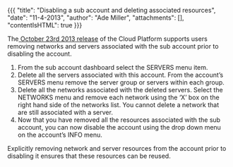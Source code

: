 {{{
  "title": "Disabling a sub account and deleting associated resources",
  "date": "11-4-2013",
  "author": "Ade Miller",
  "attachments": [],
  "contentIsHTML": true
}}}

<p>The<a href="https://t3n.zendesk.com/entries/22511724-Cloud-Platform-Release-Notes-October-23-2013" target="_self"> October 23rd 2013 release</a> of the Cloud Platform supports users removing networks and servers associated with the sub account prior to
  disabling the account.&nbsp;</p>
<ol>
  <li>From the sub account dashboard select the SERVERS menu item.</li>
  <li>Delete all the servers associated with this account. From the account’s SERVERS menu remove the server group or servers within each group.</li>
  <li>Delete all the networks associated with the deleted servers. Select the NETWORKS menu and remove each network using the ‘X’ box on the right hand side of the networks list. You cannot delete a network that are still associated with a server.</li>
  <li>Now that you have removed all the resources associated with the sub account, you can now disable the account using the drop down menu on the account’s INFO menu.</li>
</ol>
<p>Explicitly removing network and server resources from the account prior to disabling it ensures that these resources can be reused.</p>